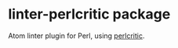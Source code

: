 # linter-perlcritic package

Atom linter plugin for Perl, using [perlcritic](https://metacpan.org/pod/Perl::Critic).
